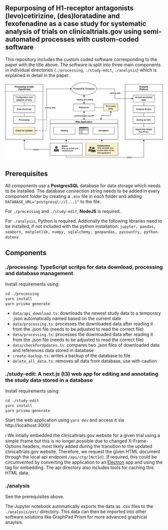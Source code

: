 ## Repurposing of H1-receptor antagonists (levo)cetirizine, (des)loratadine and fexofenadine as a case study for systematic analysis of trials on clinicaltrials.gov using semi-automated processes with custom-coded software

This repository includes the custom coded software corresponding to the paper with the title above. The software is split into three main components in individual directories (`./processing`, `./study-edit`, `./analysis`) which is explained in detail in the paper.

![Overview of sotfware components and composition](./overview.png)

## Prerequisites

All components use a **PostgresSQL** database for data storage which needs to be installed. The database connection string needs to be added in every component folder by creating a `.env` file in *each* folder and adding `DATABASE_URL="postgresql://[...]"` to the file.

For `./processing` and `./study-edit`, **NodeJS** is required.

For `./analysis`, Python is required. Addionally the following libraries need to be installed, if not included with the python installation: `jupyter, pandas, seaborn, matplotlib, numpy, sqlalchemy, geopandas, pycountry, python-dotenv`


## Components

### ./processing: TypeScript scritps for data download, processing and database management

Install requirements using:
```
cd ./processing
yarn install
yarn prisma generate
```

- `data/api_download.ts`: downloads the newest study data to a temporary .json automatically named based on the current date
- `data/processing.ts`: processes the downloaded data after reading it from the .json file (needs to be adjusted to read the correct file)
- `data/processing.ts`: processes the downloaded data after reading it from the .json file (needs to be adjusted to read the correct file)
- `data/checkForUpdates.ts`: compares two .json files of downloaded data and references data stored in database
- `create-backup.ts`: writes a backup of the database to file
- `delete_all_data.ts`: removes all data from database, use with caution

### ./study-edit: A next.js (t3) web app for editing and annotating the study data stored in a database

Install requirements using:
```
cd ./study-edit
yarn install
yarn prisma-generate
```

Start the web application using `yarn dev` and access it via http://localhost:3000/

ℹ️ We intially embedded the clinicaltrials.gov website for a given trial using a simple iframe but this is no longer possible due to changed X-Frame-Options headers, most likely added during the transition to the updated clinicaltrials.gov website. Therefore, we request the given HTML document through the local api endpoint `/api/ctg/[NctId]`. If required, this could be circumvented by converting the application to an [Electron](https://www.electronjs.org/) app and using the <webview> tag for embedding. The api directory also includes tools for caching this HTML data.


### ./analysis

See the prerequisites above.

The Jupyter notebook automatically exports the data as .csv files to the `./analysis/pvt/` directory. This data can then be imported into other software solutions like GraphPad Prism for more advanced graphical anaylsis.